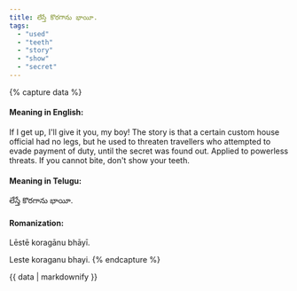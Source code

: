 ```yaml
---
title: లేస్తే కొరగాను భాయీ.
tags:
  - "used"
  - "teeth"
  - "story"
  - "show"
  - "secret"
---
```


{% capture data %}
#### Meaning in English:
If I get up, I'll give it you, my boy!
The story is that a certain custom house official had no legs, but he used to threaten travellers who attempted to evade payment of duty, until the secret was found out.
Applied to powerless threats.
If you cannot bite, don't show your teeth.

#### Meaning in Telugu:
లేస్తే కొరగాను భాయీ.

#### Romanization:
Lēstē koragānu bhāyī.

Leste koraganu bhayi.
{% endcapture %}

{{ data | markdownify }}

